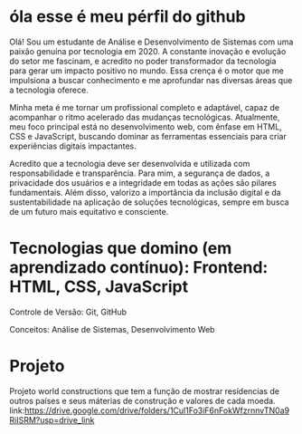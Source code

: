 # óla esse é meu pérfil do github
Olá! Sou um estudante de Análise e Desenvolvimento de Sistemas com uma paixão genuína por tecnologia em 2020. A constante inovação e evolução do setor me fascinam, e acredito no poder transformador da tecnologia para gerar um impacto positivo no mundo. Essa crença é o motor que me impulsiona a buscar conhecimento e me aprofundar nas diversas áreas que a tecnologia oferece.

Minha meta é me tornar um profissional completo e adaptável, capaz de acompanhar o ritmo acelerado das mudanças tecnológicas. Atualmente, meu foco principal está no desenvolvimento web, com ênfase em HTML, CSS e JavaScript, buscando dominar as ferramentas essenciais para criar experiências digitais impactantes.

Acredito que a tecnologia deve ser desenvolvida e utilizada com responsabilidade e transparência. Para mim, a segurança de dados, a privacidade dos usuários e a integridade em todas as ações são pilares fundamentais. Além disso, valorizo a importância da inclusão digital e da sustentabilidade na aplicação de soluções tecnológicas, sempre em busca de um futuro mais equitativo e consciente.

# Tecnologias que domino (em aprendizado contínuo): Frontend: HTML, CSS, JavaScript

Controle de Versão: Git, GitHub

Conceitos: Análise de Sistemas, Desenvolvimento Web

# Projeto
Projeto world constructions que tem a função de mostrar resídencias de outros países e seus máterias de construção e valores de cada moeda.
link:https://drive.google.com/drive/folders/1Cul1Fo3iF6nFokWfzrnnvTN0a9RiISRM?usp=drive_link

